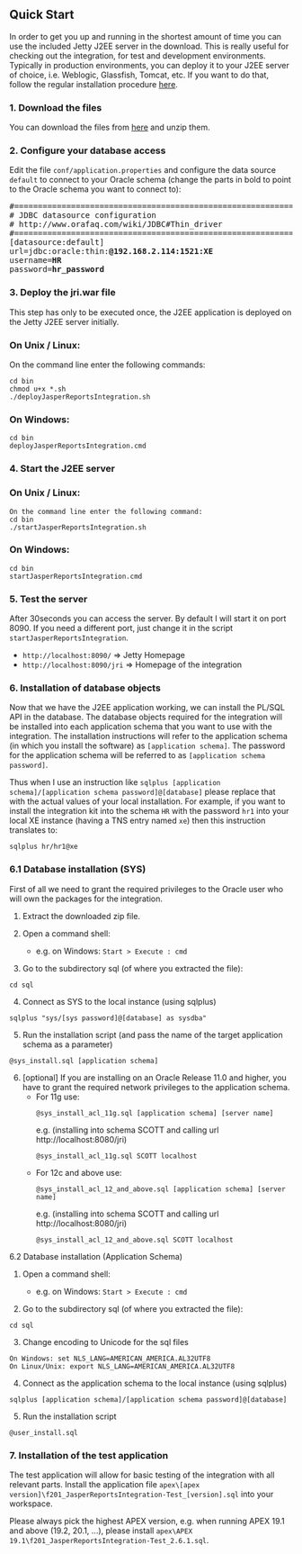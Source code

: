 ## Quick Start

In order to get you up and running in the shortest amount of time you can use the included Jetty J2EE server in the download.
This is really useful for checking out the integration, for test and development environments. Typically in production environments, you can deploy it to your J2EE server of choice, i.e. Weblogic, Glassfish, Tomcat, etc. If you want to do that, follow the regular installation procedure [here](#install.installation).

### 1. Download the files
You can download the files from [here](https://github.com/daust/JasperReportsIntegration/releases) and unzip them.

### 2. Configure your database access

Edit the file ``conf/application.properties`` and configure the data source ``default`` to connect to your Oracle schema (change the parts in bold to point to the Oracle schema you want to connect to):

<pre>
#====================================================================
# JDBC datasource configuration
# http://www.orafaq.com/wiki/JDBC#Thin_driver
#====================================================================
[datasource:default]
url=jdbc:oracle:thin:<b>@192.168.2.114:1521:XE</b>
username=<b>HR</b>
password=<b>hr_password</b>
</pre>

### 3. Deploy the jri.war file

This step has only to be executed once, the J2EE application is deployed on the Jetty J2EE server initially.

### On Unix / Linux:
On the command line enter the following commands:
```
cd bin
chmod u+x *.sh
./deployJasperReportsIntegration.sh
```

### On Windows:
```
cd bin
deployJasperReportsIntegration.cmd
```

### 4. Start the J2EE server

### On Unix / Linux:
```
On the command line enter the following command:
cd bin
./startJasperReportsIntegration.sh
```

### On Windows:
```
cd bin
startJasperReportsIntegration.cmd
```

### 5. Test the server

After 30seconds you can access the server. By default I will start it on port 8090. If you need a different port, just change it in the script ``startJasperReportsIntegration``.

* ``http://localhost:8090/``   => Jetty Homepage
* ``http://localhost:8090/jri`` => Homepage of the integration

### 6. Installation of database objects

Now that we have the J2EE application working, we can install the PL/SQL API in the database. The database objects required for the integration will be installed into each application schema that you want to use with the integration. 
The installation instructions will refer to the application schema (in which you install the software) as ``[application schema]``. The password for the application schema will be referred to as ``[application schema password]``.

Thus when I use an instruction like ``sqlplus [application schema]/[application schema password]@[database]`` please replace that with the actual values of your local installation. For example, if you want to install the integration kit into the schema ``HR`` with the password ``hr1`` into your local XE instance (having a TNS entry named ``xe``) then this instruction translates to:
```
sqlplus hr/hr1@xe
```

### 6.1 Database installation (SYS)
First of all we need to grant the required privileges to the Oracle user who will own the packages for the integration.

1. Extract the downloaded zip file.
2. Open a command shell:
    * e.g. on Windows: ``Start > Execute : cmd``

3. Go to the subdirectory sql (of where you extracted the file):
```
cd sql
```

4. Connect as SYS to the local instance (using sqlplus)
```
sqlplus "sys/[sys password]@[database] as sysdba"
```

5. Run the installation script (and pass the name of the target application schema as a parameter)
```
@sys_install.sql [application schema]
```

6. [optional] If you are installing on an Oracle Release 11.0 and higher, you have to grant the required network privileges to the application schema. 
    * For 11g use: 
        ```
        @sys_install_acl_11g.sql [application schema] [server name]
        ```
        e.g. (installing into schema SCOTT and calling url http://localhost:8080/jri)
        ```
        @sys_install_acl_11g.sql SCOTT localhost
        ```
    * For 12c and above use: 
        ```
        @sys_install_acl_12_and_above.sql [application schema] [server name]
        ```
        e.g. (installing into schema SCOTT and calling url http://localhost:8080/jri)
        ```
        @sys_install_acl_12_and_above.sql SCOTT localhost
        ```

6.2 Database installation (Application Schema)

1. Open a command shell:
    * e.g. on Windows: ``Start > Execute : cmd``

2. Go to the subdirectory sql (of where you extracted the file):
```
cd sql
```

3. Change encoding to Unicode for the sql files
```
On Windows: set NLS_LANG=AMERICAN_AMERICA.AL32UTF8
On Linux/Unix: export NLS_LANG=AMERICAN_AMERICA.AL32UTF8
```

4. Connect as the application schema to the local instance (using sqlplus)
```
sqlplus [application schema]/[application schema password]@[database]
```

5. Run the installation script
```
@user_install.sql
```

### 7. Installation of the test application

The test application will allow for basic testing of the integration with all relevant parts. Install the application file ``apex\[apex version]\f201_JasperReportsIntegration-Test_[version].sql`` into your workspace. 

Please always pick the highest APEX version, e.g. when running APEX 19.1 and above (19.2, 20.1, ...), please install ``apex\APEX 19.1\f201_JasperReportsIntegration-Test_2.6.1.sql``.
